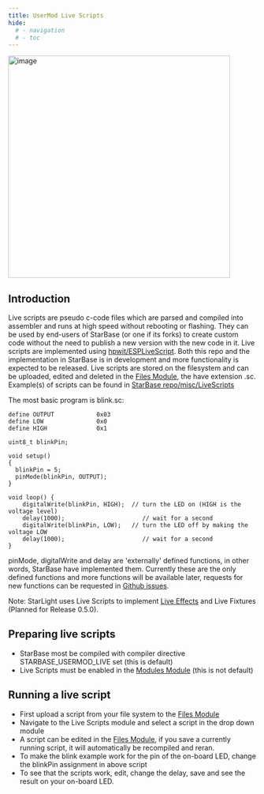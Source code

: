 ```yaml
---
title: UserMod Live Scripts
hide:
  # - navigation
  # - toc
---
```


<img width="450" alt="image" src="https://github.com/user-attachments/assets/9d26c8d3-edbd-44d2-b3a2-26c7ff5ce579">

## Introduction

Live scripts are pseudo c-code files which are parsed and compiled into assembler and runs at high speed without rebooting or flashing. They can be used by end-users of StarBase (or one if its forks) to create custom code without the need to publish a new version with the new code in it.
Live scripts are implemented using [hpwit/ESPLiveScript](https://github.com/hpwit/ESPLiveScript/tree/v2.8). Both this repo and the implementation in StarBase is in development and more functionality is expected to be released.
Live scripts are stored on the filesystem and can be uploaded, edited and deleted in the [Files Module](/StarDocs/SysMod/SysModFiles), the have extension .sc.
Example(s) of scripts can be found in [StarBase repo/misc/LiveScripts](https://github.com/ewowi/StarBase/tree/main/misc/LiveScripts)

The most basic program is blink.sc: 

```
define OUTPUT            0x03 
define LOW               0x0
define HIGH              0x1

uint8_t blinkPin;

void setup()
{
  blinkPin = 5;
  pinMode(blinkPin, OUTPUT);
}

void loop() {
    digitalWrite(blinkPin, HIGH);  // turn the LED on (HIGH is the voltage level)
    delay(1000);                      // wait for a second
    digitalWrite(blinkPin, LOW);   // turn the LED off by making the voltage LOW
    delay(1000);                      // wait for a second
}
```

pinMode, digitalWrite and delay are 'externally' defined functions, in other words, StarBase have implemented them. Currently these are the only defined functions and more functions will be available later, requests for new functions can be requested in [Github issues](https://github.com/ewowi/StarBase/issues).

Note: StarLight uses Live Scripts to implement [Live Effects](/StarDocs/StarLight/LiveEffects/) and Live Fixtures (Planned for Release 0.5.0).

## Preparing  live scripts
* StarBase most be compiled with compiler directive STARBASE_USERMOD_LIVE set (this is default)
* Live Scripts must be enabled in the [Modules Module](/StarDocs/SysMod/SysModModules) (this is not default)

## Running a live script

* First upload a script from your file system to the [Files Module](/StarDocs/SysMod/SysModFiles)
* Navigate to the Live Scripts module and select a script in the drop down module
* A script can be edited in the [Files Module](/StarDocs/SysMod/SysModFiles), if you save a currently running script, it will automatically be recompiled and reran.
* To make the blink example work for the pin of the on-board LED, change the blinkPin assignment in above script
* To see that the scripts work, edit, change the delay, save and see the result on your on-board LED.
